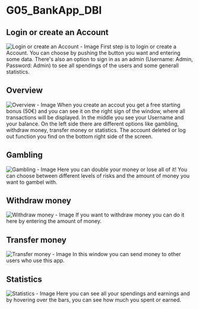 # G05_BankApp_DBI

## Login or create an Account
![Login or create an Account - Image](https://github.com/BlJanosch/G05_BankApp_DBI/assets/167287612/e18aba73-b18e-4da7-aa11-0556b605fcba)
First step is to login or create a Account. You can choose by pushing the button you want and entering some data. There's also an option to sign in as an admin (Username: Admin, Password: Admin) to see all spendings of the users and some generall statistics.

## Overview
![Overview - Image](https://github.com/BlJanosch/G05_BankApp_DBI/assets/167287612/787aaf5f-8a3d-4038-8af6-03d19b377af6)
When you create an accout you get a free starting bonus (50€) and you can see it on the right sign of the window, where all transactions will be displayed. In the middle you see your Username and your balance. On the left side there are different options like gambling, withdraw money, transfer money or statistics. The account deleted or log out function you find on the bottom right side of the screen.

## Gambling
![Gambling - Image](https://github.com/BlJanosch/G05_BankApp_DBI/assets/167287612/5e3c11bf-0d86-4ab5-9da7-c572d7995633)
Here you can double your money or lose all of it! You can choose between different levels of risks and the amount of money you want to gambel with.

## Withdraw money
![Withdraw money - Image](https://github.com/BlJanosch/G05_BankApp_DBI/assets/167287612/666dcb78-f261-4b34-b746-6699de9c714c)
If you want to withdraw money you can do it here by entering the amount of money.

## Transfer money
![Transfer money - Image](https://github.com/BlJanosch/G05_BankApp_DBI/assets/167287612/c0d192be-26b0-437d-aaa9-ff9f7a6cc87a)
In this window you can send money to other users who use this app.

## Statistics
![Statistics - Image](https://github.com/BlJanosch/G05_BankApp_DBI/assets/167287612/6fb143e7-3d4d-4ac9-82d5-4529dd89e7c4)
Here you can see all your spendings and earnings and by hovering over the bars, you can see how much you spent or earned.
